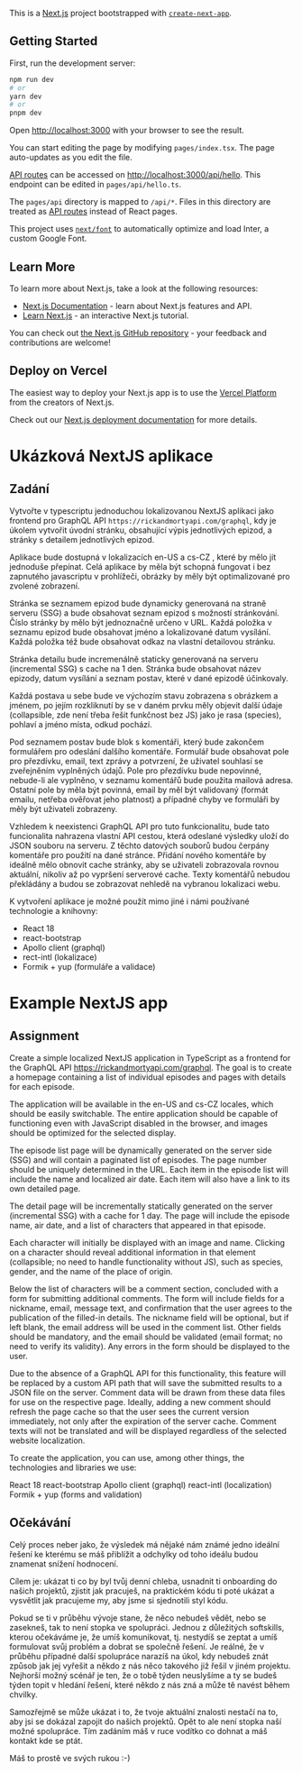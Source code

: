 This is a [Next.js](https://nextjs.org/) project bootstrapped with [`create-next-app`](https://github.com/vercel/next.js/tree/canary/packages/create-next-app).

## Getting Started

First, run the development server:

```bash
npm run dev
# or
yarn dev
# or
pnpm dev
```

Open [http://localhost:3000](http://localhost:3000) with your browser to see the result.

You can start editing the page by modifying `pages/index.tsx`. The page auto-updates as you edit the file.

[API routes](https://nextjs.org/docs/api-routes/introduction) can be accessed on [http://localhost:3000/api/hello](http://localhost:3000/api/hello). This endpoint can be edited in `pages/api/hello.ts`.

The `pages/api` directory is mapped to `/api/*`. Files in this directory are treated as [API routes](https://nextjs.org/docs/api-routes/introduction) instead of React pages.

This project uses [`next/font`](https://nextjs.org/docs/basic-features/font-optimization) to automatically optimize and load Inter, a custom Google Font.

## Learn More

To learn more about Next.js, take a look at the following resources:

- [Next.js Documentation](https://nextjs.org/docs) - learn about Next.js features and API.
- [Learn Next.js](https://nextjs.org/learn) - an interactive Next.js tutorial.

You can check out [the Next.js GitHub repository](https://github.com/vercel/next.js/) - your feedback and contributions are welcome!

## Deploy on Vercel

The easiest way to deploy your Next.js app is to use the [Vercel Platform](https://vercel.com/new?utm_medium=default-template&filter=next.js&utm_source=create-next-app&utm_campaign=create-next-app-readme) from the creators of Next.js.

Check out our [Next.js deployment documentation](https://nextjs.org/docs/deployment) for more details.

# Ukázková NextJS aplikace
## Zadání

Vytvořte v typescriptu jednoduchou lokalizovanou NextJS aplikaci jako frontend pro GraphQL API `https://rickandmortyapi.com/graphql`, kdy je úkolem vytvořit úvodní stránku, obsahující výpis jednotlivých epizod, a stránky s detailem jednotlivých epizod.

Aplikace bude dostupná v lokalizacích en-US a cs-CZ , které by mělo jít jednoduše přepínat.
Celá aplikace by měla být schopná fungovat i bez zapnutého javascriptu v prohlížeči, obrázky by měly být optimalizované pro zvolené zobrazení.

Stránka se seznamem epizod bude dynamicky generovaná na straně serveru (SSG) a bude obsahovat seznam epizod s možností stránkování. Číslo stránky by mělo být jednoznačně určeno v URL. Každá položka v seznamu epizod bude obsahovat jméno a lokalizované datum vysílání. Každá položka též bude obsahovat odkaz na vlastní detailovou stránku.

Stránka detailu bude incremenálně staticky generovaná na serveru (incremental SSG) s cache na 1 den. Stránka bude obsahovat název epizody, datum vysílání a seznam postav, které v dané epizodě účinkovaly.

Každá postava u sebe bude ve výchozím stavu zobrazena s obrázkem a jménem, po jejím rozkliknutí by se v daném prvku měly objevit další údaje (collapsible, zde není třeba řešit funkčnost bez JS) jako je rasa (species), pohlaví a jméno místa, odkud pochází.

Pod seznamem postav bude blok s komentáři, který bude zakončem formulářem pro odeslání dalšího komentáře. Formulář bude obsahovat pole pro přezdívku, email, text zprávy a potvrzení, že uživatel souhlasí se zveřejněním vyplněných údajů. Pole pro přezdívku bude nepovinné, nebude-li ale vyplněno, v seznamu komentářů bude použita mailová adresa. Ostatní pole by měla být povinná, email by měl být validovaný (formát emailu, netřeba ověřovat jeho platnost) a případné chyby ve formuláři by měly být uživateli zobrazeny.

Vzhledem k neexistenci GraphQL API pro tuto funkcionalitu, bude tato funcionalita nahrazena vlastní API cestou, která odeslané výsledky uloží do JSON souboru na serveru. Z těchto datových souborů budou čerpány komentáře pro použití na dané stránce. Přidání nového komentáře by ideálně mělo obnovit cache stránky, aby se uživateli zobrazovala rovnou aktuální, nikoliv až po vypršení serverové cache. Texty komentářů nebudou překládány a budou se zobrazovat nehledě na vybranou lokalizaci webu.

K vytvoření aplikace je možné použít mimo jiné i námi používané technologie a knihovny:
- React 18
- react-bootstrap
- Apollo client (graphql)
- rect-intl (lokalizace)
- Formik + yup (formuláře a validace)

# Example NextJS app
## Assignment

Create a simple localized NextJS application in TypeScript as a frontend for the GraphQL API https://rickandmortyapi.com/graphql. The goal is to create a homepage containing a list of individual episodes and pages with details for each episode.

The application will be available in the en-US and cs-CZ locales, which should be easily switchable. The entire application should be capable of functioning even with JavaScript disabled in the browser, and images should be optimized for the selected display.

The episode list page will be dynamically generated on the server side (SSG) and will contain a paginated list of episodes. The page number should be uniquely determined in the URL. Each item in the episode list will include the name and localized air date. Each item will also have a link to its own detailed page.

The detail page will be incrementally statically generated on the server (incremental SSG) with a cache for 1 day. The page will include the episode name, air date, and a list of characters that appeared in that episode.

Each character will initially be displayed with an image and name. Clicking on a character should reveal additional information in that element (collapsible; no need to handle functionality without JS), such as species, gender, and the name of the place of origin.

Below the list of characters will be a comment section, concluded with a form for submitting additional comments. The form will include fields for a nickname, email, message text, and confirmation that the user agrees to the publication of the filled-in details. The nickname field will be optional, but if left blank, the email address will be used in the comment list. Other fields should be mandatory, and the email should be validated (email format; no need to verify its validity). Any errors in the form should be displayed to the user.

Due to the absence of a GraphQL API for this functionality, this feature will be replaced by a custom API path that will save the submitted results to a JSON file on the server. Comment data will be drawn from these data files for use on the respective page. Ideally, adding a new comment should refresh the page cache so that the user sees the current version immediately, not only after the expiration of the server cache. Comment texts will not be translated and will be displayed regardless of the selected website localization.

To create the application, you can use, among other things, the technologies and libraries we use:

React 18
react-bootstrap
Apollo client (graphql)
react-intl (localization)
Formik + yup (forms and validation)


## Očekávání
Celý proces neber jako, že výsledek má nějaké nám známé jedno ideální řešení ke kterému se máš přiblížit a odchylky od toho ideálu budou znamenat snížení hodnocení.

Cílem je:
ukázat ti co by byl tvůj denní chleba,
usnadnit ti onboarding do našich projektů,
zjistit jak pracuješ,
na praktickém kódu ti poté ukázat a vysvětlit jak pracujeme my, aby jsme si sjednotili styl kódu.

Pokud se ti v průběhu vývoje stane, že něco nebudeš vědět, nebo se zasekneš, tak to není stopka ve spolupráci. Jednou z důležitých softskills, kterou očekáváme je, že umíš komunikovat, tj. nestydíš se zeptat a umíš formulovat svůj problém a dobrat se společně řešení. Je reálné, že v průběhu případné další spolupráce narazíš na úkol, kdy nebudeš znát způsob jak jej vyřešit a někdo z nás něco takového již řešil v jiném projektu. Nejhorší možný scénář je ten, že o tobě týden neuslyšíme a ty se budeš týden topit v hledání řešení, které někdo z nás zná a může tě navést během chvilky.

Samozřejmě se může ukázat i to, že tvoje aktuální znalosti nestačí na to, aby jsi se dokázal zapojit do našich projektů. Opět to ale není stopka naší možné spolupráce. Tím zadáním máš v ruce vodítko co dohnat a máš kontakt kde se ptát.

Máš to prostě ve svých rukou :-)
